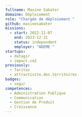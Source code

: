 ```yaml
---
fullname: Maxine Sabater
domaine: Déploiement
role: "Chargée de déploiement "
github: maxinesabater
missions:
  - start: 2022-11-07
    end: 2023-12-31
    status: independent
    employer: "ADEME "
startups:
  - datagir
  - impact.co2
previously:
  - faritas
  - attractivite.des.territoires
badges:
  - segur
competences:
  - Administration Publique
  - Communication
  - Gestion de Produit
  - Croissance
---
```

